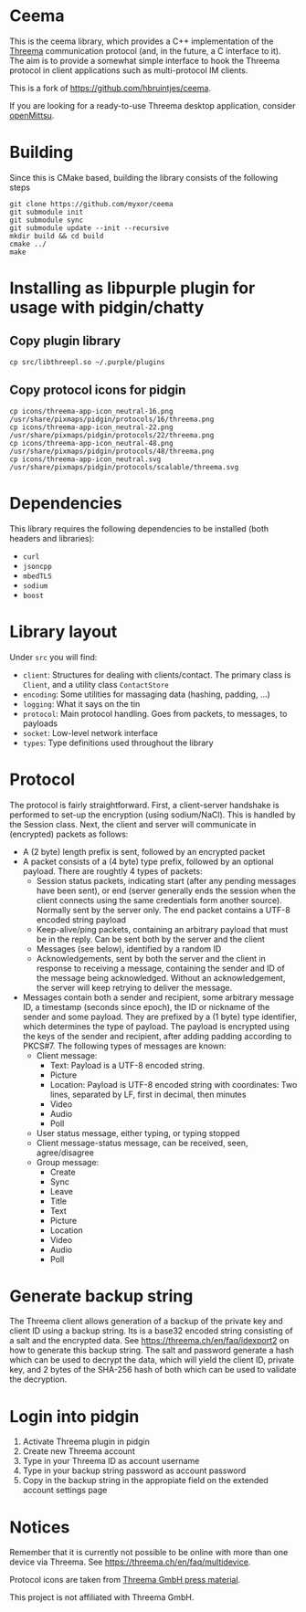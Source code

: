 Ceema
=====
This is the ceema library, which provides a C++ implementation of the [Threema](https://threema.ch/)
communication protocol (and, in the future, a C interface to it). The aim is to
provide a somewhat simple interface to hook the Threema protocol in client
applications such as multi-protocol IM clients.

This is a fork of https://github.com/hbruintjes/ceema.

If you are looking for a ready-to-use Threema desktop application, consider
[openMittsu](https://github.com/blizzard4591/openMittsu).

Building
========
Since this is CMake based, building the library consists of the following steps

    git clone https://github.com/myxor/ceema
    git submodule init
    git submodule sync
    git submodule update --init --recursive
    mkdir build && cd build
    cmake ../
    make


Installing as libpurple plugin for usage with pidgin/chatty
=================

## Copy plugin library
    cp src/libthreepl.so ~/.purple/plugins


## Copy protocol icons for pidgin
    cp icons/threema-app-icon_neutral-16.png /usr/share/pixmaps/pidgin/protocols/16/threema.png
    cp icons/threema-app-icon_neutral-22.png /usr/share/pixmaps/pidgin/protocols/22/threema.png
    cp icons/threema-app-icon_neutral-48.png /usr/share/pixmaps/pidgin/protocols/48/threema.png
    cp icons/threema-app-icon_neutral.svg /usr/share/pixmaps/pidgin/protocols/scalable/threema.svg


Dependencies
============
This library requires the following dependencies to be installed (both headers
and libraries):

* `curl`
* `jsoncpp`
* `mbedTLS`
* `sodium`
* `boost`

Library layout
==============
Under `src` you will find:
* `client`: Structures for dealing with clients/contact. The primary class is
`Client`, and a utility class `ContactStore`
* `encoding`: Some utilities for massaging data (hashing, padding, ...)
* `logging`: What it says on the tin
* `protocol`: Main protocol handling. Goes from packets, to messages, to
payloads
* `socket`: Low-level network interface
* `types`: Type definitions used throughout the library

Protocol
========
The protocol is fairly straightforward. First, a client-server handshake is
performed to set-up the encryption (using sodium/NaCl). This is handled by the
Session class. Next, the client and
server will communicate in (encrypted) packets as follows:
* A (2 byte) length prefix is sent, followed by an encrypted packet
* A packet consists of a (4 byte) type prefix, followed by an optional payload.
There are roughtly 4 types of packets:
  * Session status packets, indicating start (after any pending messages have
  been sent), or end (server generally ends the session when the client
  connects using the same credentials form another source). Normally sent by the
  server only. The end packet contains a UTF-8 encoded string payload
  * Keep-alive/ping packets, containing an arbitrary payload that must be in the
  reply. Can be sent both by the server and the client
  * Messages (see below), identified by a random ID
  * Acknowledgements, sent by both the server and the client in response to
  receiving a message, containing the sender and ID of the message being
  acknowledged. Without an acknowledgement, the server will keep retrying to
  deliver the message.
* Messages contain both a sender and recipient, some arbitrary message ID,
a timestamp (seconds since epoch), the ID or nickname of the sender and some
payload. They are prefixed by a (1 byte) type identifier, which determines
the type of payload. The payload is encrypted using the keys of the sender and
recipient, after adding padding according to PKCS#7. The following types of
messages are known:
  * Client message:
    * Text: Payload is a UTF-8 encoded string.
    * Picture
    * Location: Payload is UTF-8 encoded string with coordinates: Two lines,
    separated by LF, first in decimal, then minutes
    * Video
    * Audio
    * Poll
  * User status message, either typing, or typing stopped
  * Client message-status message, can be received, seen, agree/disagree
  * Group message:
    * Create
    * Sync
    * Leave
    * Title
    * Text
    * Picture
    * Location
    * Video
    * Audio
    * Poll

Generate backup string
=================
The Threema client allows generation of a backup of the private key and client ID using a
backup string. Its is a base32 encoded string consisting of a salt and the
encrypted data. See https://threema.ch/en/faq/idexport2 on how to generate this backup string.
The salt and password generate a hash which can be used to
decrypt the data, which will yield the client ID, private key, and 2 bytes of
the SHA-256 hash of both which can be used to validate the decryption.

Login into pidgin
=================
1. Activate Threema plugin in pidgin
2. Create new Threema account
3. Type in your Threema ID as account username
4. Type in your backup string password as account password
5. Copy in the backup string in the appropiate field on the extended account settings page


Notices
=======
Remember that it is currently not possible to be online with more than one device via Threema.
See https://threema.ch/en/faq/multidevice.

Protocol icons are taken from [Threema GmbH press material](https://threema.ch/en/press).

This project is not affiliated with Threema GmbH.
